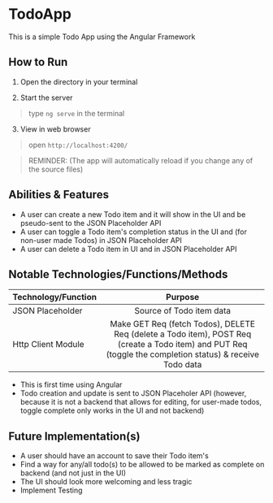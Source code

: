 # TodoApp

This is a simple Todo App using the Angular Framework

## How to Run

1. Open the directory in your terminal 

2. Start the server 

> type `ng serve` in the terminal 

3. View in web browser

> open `http://localhost:4200/` 

> REMINDER: (The app will automatically reload if you change any of the source files)


## Abilities & Features

* A user can create a new Todo item and it will show in the UI and be pseudo-sent to the JSON Placeholder API
* A user can toggle a Todo item's completion status in the UI and (for non-user made Todos) in JSON Placeholder API
* A user can delete a Todo item in UI and in JSON Placeholder API


## Notable Technologies/Functions/Methods

| Technology/Function  | Purpose                                                                                                                                                   |
| -------------------- |:---------------------------------------------------------------------------------------------------------------------------------------------------------:|
| JSON Placeholder     | Source of Todo item data                                                                                                                                  |
| Http Client Module   | Make GET Req (fetch Todos), DELETE Req (delete a Todo item), POST Req (create a Todo item) and PUT Req (toggle the completion status) & receive Todo data |

* This is first time using Angular 
* Todo creation and update is sent to JSON Placeholer API (however, because it is not a backend that allows for editing, for user-made todos, toggle complete only works in the UI and not backend)


## Future Implementation(s)

* A user should have an account to save their Todo item's
* Find a way for any/all todo(s) to be allowed to be marked as complete on backend (and not just in the UI)
* The UI should look more welcoming and less tragic
* Implement Testing 
